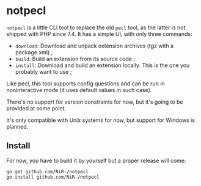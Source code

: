# notpecl

`notpecl` is a little CLI tool to replace the old `pecl` tool, as the latter is
not shipped with PHP since 7.4. It has a simple UI, with only three commands:

* `download`: Download and unpack extension archives (tgz with a package.xml) ;
* `build`: Build an extension from its source code ;
* `install`: Download and build an extension locally. This is the one you 
probably want to use ;

Like pecl, this tool supports config questions and can be run in noninteractive
mode (it uses default values in such case).

There's no support for version constraints for now, but it's going to be
provided at some point.

It's only compatible with Unix systems for now, but support for Windows is 
planned.

## Install

For now, you have to build it by yourself but a proper release will come:

```
go get github.com/NiR-/notpecl
go install github.com/NiR-/notpecl
```
